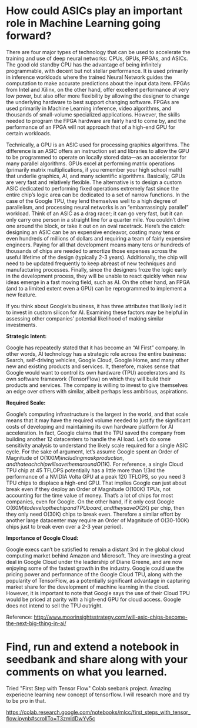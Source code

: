 

# How could ASICs play an important role in Machine Learning going forward?

There are four major types of technology that can be used to accelerate the training and use of deep neural networks: CPUs, GPUs, FPGAs, and ASICs. The good old standby CPU has the advantage of being infinitely programmable, with decent but not stellar performance. It is used primarily in inference workloads where the trained Neural Network guides the computation to make accurate predictions about the input data item. FPGAs from Intel and Xilinx, on the other hand, offer excellent performance at very low power, but also offer more flexibility by allowing the designer to change the underlying hardware to best support changing software. FPGAs are used primarily in Machine Learning inference, video algorithms, and thousands of small-volume specialized applications. However, the skills needed to program the FPGA hardware are fairly hard to come by, and the performance of an FPGA will not approach that of a high-end GPU for certain workloads.

Technically, a GPU is an ASIC used for processing graphics algorithms. The difference is an ASIC offers an instruction set and libraries to allow the GPU to be programmed to operate on locally stored data—as an accelerator for many parallel algorithms. GPUs excel at performing matrix operations (primarily matrix multiplications, if you remember your high school math) that underlie graphics, AI, and many scientific algorithms. Basically, GPUs are very fast and relatively flexible.
The alternative is to design a custom ASIC dedicated to performing fixed operations extremely fast since the entire chip’s logic area can be dedicated to a set of narrow functions. In the case of the Google TPU, they lend themselves well to a high degree of parallelism, and processing neural networks is an “embarrassingly parallel” workload. Think of an ASIC as a drag racer; it can go very fast, but it can only carry one person in a straight line for a quarter mile. You couldn’t drive one around the block, or take it out on an oval racetrack.
Here’s the catch: designing an ASIC can be an expensive endeavor, costing many tens or even hundreds of millions of dollars and requiring a team of fairly expensive engineers. Paying for all that development means many tens or hundreds of thousands of chips are needed to amortize those expenses across the useful lifetime of the design (typically 2-3 years). Additionally, the chip will need to be updated frequently to keep abreast of new techniques and manufacturing processes. Finally, since the designers froze the logic early in the development process, they will be unable to react quickly when new ideas emerge in a fast moving field, such as AI. On the other hand, an FPGA (and to a limited extent even a GPU) can be reprogrammed to implement a new feature.

If you think about Google’s business, it has three attributes that likely led it to invest in custom silicon for AI. Examining these factors may be helpful in assessing other companies’ potential likelihood of making similar investments.

**Strategic Intent:**

Google has repeatedly stated that it has become an “AI First” company. In other words, AI technology has a strategic role across the entire business: Search, self-driving vehicles, Google Cloud, Google Home, and many other new and existing products and services. It, therefore, makes sense that Google would want to control its own hardware (TPU) accelerators and its own software framework (TensorFlow) on which they will build their products and services. The company is willing to invest to give themselves an edge over others with similar, albeit perhaps less ambitious, aspirations.

**Required Scale:**

Google’s computing infrastructure is the largest in the world, and that scale means that it may have the required volume needed to justify the significant costs of developing and maintaining its own hardware platform for AI acceleration. In fact, Google claims that the TPU saved the company from building another 12 datacenters to handle the AI load. Let’s do some sensitivity analysis to understand the likely scale required for a single ASIC cycle. For the sake of argument, let’s assume Google spent an Order of Magnitude of O($100M) including mask production, and that each chip will save them around O($1K). For reference, a single Cloud TPU chip at 45 TFLOPS potentially has a little more than 1/3rd the performance of a NVIDIA Volta GPU at a peak 120 TFLOPS, so you need 3 TPU chips to displace a high-end GPU. That implies Google can just about break even if they deploy an Order of Magnitude O(100K) TPUs, not accounting for the time value of money. That’s a lot of chips for most companies, even for Google. On the other hand, if it only cost Google O($60M) to develop the chip and TPU board, and they save O($2K) per chip, then they only need O(30K) chips to break even. Therefore a similar effort by another large datacenter may require an Order of Magnitude of O(30-100K) chips just to break even over a 2-3 year period).

**Importance of Google Cloud:**

Google execs can’t be satisfied to remain a distant 3rd in the global cloud computing market behind Amazon and Microsoft. They are investing a great deal in Google Cloud under the leadership of Diane Greene, and are now enjoying some of the fastest growth in the industry. Google could use the pricing power and performance of the Google Cloud TPU, along with the popularity of TensorFlow, as a potentially significant advantage in capturing market share for the development of machine learning in the cloud. However, it is important to note that Google says the use of their Cloud TPU would be priced at parity with a high-end GPU for cloud access. Google does not intend to sell the TPU outright.

Reference: http://www.moorinsightsstrategy.com/will-asic-chips-become-the-next-big-thing-in-ai/



# Find, run and extend a notebook in seedbank and share along with your comments on what you learned.

Tried "First Step with Tensor Flow" Colab seebank project. Amazing experiecne learning new concept of tensorflow. I will research more and try to be pro in that.

https://colab.research.google.com/notebooks/mlcc/first_steps_with_tensor_flow.ipynb#scrollTo=T3zmldDwYy5c



